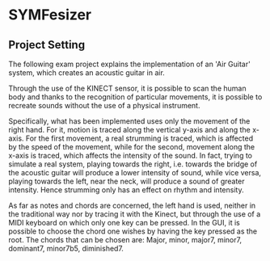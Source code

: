 # SYMFesizer
## Project Setting
The following exam project explains the implementation of an 'Air Guitar' system, which creates an acoustic guitar in air.

Through the use of the KINECT sensor, it is possible to scan the human body and thanks to the recognition of particular movements, it is possible to recreate sounds without the use of a physical instrument. 

Specifically, what has been implemented uses only the movement of the right hand. For it, motion is traced along the vertical y-axis and along the x-axis. For the first movement, a real strumming is traced, which is affected by the speed of the movement, while for the second, movement along the x-axis is traced, which affects the intensity of the sound. In fact, trying to simulate a real system, playing towards the right, i.e. towards the bridge of the acoustic guitar will produce a lower intensity of sound, while vice versa, playing towards the left, near the neck, will produce a sound of greater intensity. 
Hence strumming only has an effect on rhythm and intensity. 

As far as notes and chords are concerned, the left hand is used, neither in the traditional way nor by tracing it with the Kinect, but through the use of a MIDI keyboard on which only one key can be pressed. In the GUI, it is possible to choose the chord one wishes by having the key pressed as the root. The chords that can be chosen are: Major, minor, major7, minor7, dominant7, minor7b5, diminished7. 
